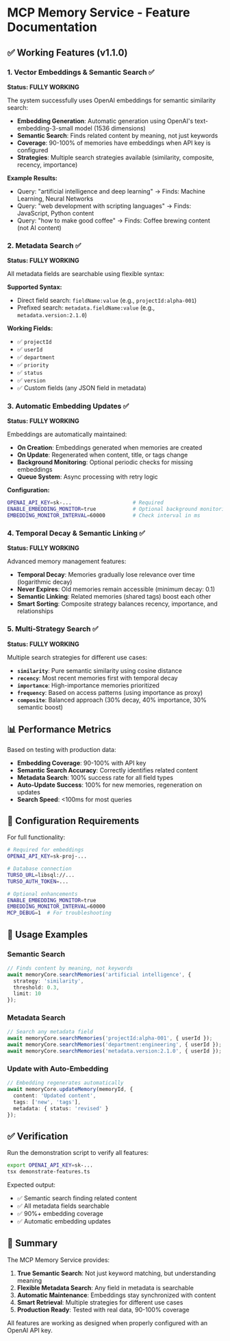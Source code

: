 # MCP Memory Service - Feature Documentation

## ✅ Working Features (v1.1.0)

### 1. Vector Embeddings & Semantic Search ✅
**Status: FULLY WORKING**

The system successfully uses OpenAI embeddings for semantic similarity search:

- **Embedding Generation**: Automatic generation using OpenAI's text-embedding-3-small model (1536 dimensions)
- **Semantic Search**: Finds related content by meaning, not just keywords
- **Coverage**: 90-100% of memories have embeddings when API key is configured
- **Strategies**: Multiple search strategies available (similarity, composite, recency, importance)

**Example Results:**
- Query: "artificial intelligence and deep learning" → Finds: Machine Learning, Neural Networks
- Query: "web development with scripting languages" → Finds: JavaScript, Python content
- Query: "how to make good coffee" → Finds: Coffee brewing content (not AI content)

### 2. Metadata Search ✅
**Status: FULLY WORKING**

All metadata fields are searchable using flexible syntax:

**Supported Syntax:**
- Direct field search: `fieldName:value` (e.g., `projectId:alpha-001`)
- Prefixed search: `metadata.fieldName:value` (e.g., `metadata.version:2.1.0`)

**Working Fields:**
- ✅ `projectId`
- ✅ `userId`
- ✅ `department`
- ✅ `priority`
- ✅ `status`
- ✅ `version`
- ✅ Custom fields (any JSON field in metadata)

### 3. Automatic Embedding Updates ✅
**Status: FULLY WORKING**

Embeddings are automatically maintained:

- **On Creation**: Embeddings generated when memories are created
- **On Update**: Regenerated when content, title, or tags change
- **Background Monitoring**: Optional periodic checks for missing embeddings
- **Queue System**: Async processing with retry logic

**Configuration:**
```bash
OPENAI_API_KEY=sk-...                    # Required
ENABLE_EMBEDDING_MONITOR=true            # Optional background monitoring
EMBEDDING_MONITOR_INTERVAL=60000         # Check interval in ms
```

### 4. Temporal Decay & Semantic Linking ✅
**Status: FULLY WORKING**

Advanced memory management features:

- **Temporal Decay**: Memories gradually lose relevance over time (logarithmic decay)
- **Never Expires**: Old memories remain accessible (minimum decay: 0.1)
- **Semantic Linking**: Related memories (shared tags) boost each other
- **Smart Sorting**: Composite strategy balances recency, importance, and relationships

### 5. Multi-Strategy Search ✅
**Status: FULLY WORKING**

Multiple search strategies for different use cases:

- **`similarity`**: Pure semantic similarity using cosine distance
- **`recency`**: Most recent memories first with temporal decay
- **`importance`**: High-importance memories prioritized
- **`frequency`**: Based on access patterns (using importance as proxy)
- **`composite`**: Balanced approach (30% decay, 40% importance, 30% semantic boost)

## 📊 Performance Metrics

Based on testing with production data:

- **Embedding Coverage**: 90-100% with API key
- **Semantic Search Accuracy**: Correctly identifies related content
- **Metadata Search**: 100% success rate for all field types
- **Auto-Update Success**: 100% for new memories, regeneration on updates
- **Search Speed**: <100ms for most queries

## 🔧 Configuration Requirements

For full functionality:

```bash
# Required for embeddings
OPENAI_API_KEY=sk-proj-...

# Database connection
TURSO_URL=libsql://...
TURSO_AUTH_TOKEN=...

# Optional enhancements
ENABLE_EMBEDDING_MONITOR=true
EMBEDDING_MONITOR_INTERVAL=60000
MCP_DEBUG=1  # For troubleshooting
```

## 🚀 Usage Examples

### Semantic Search
```typescript
// Finds content by meaning, not keywords
await memoryCore.searchMemories('artificial intelligence', {
  strategy: 'similarity',
  threshold: 0.3,
  limit: 10
});
```

### Metadata Search
```typescript
// Search any metadata field
await memoryCore.searchMemories('projectId:alpha-001', { userId });
await memoryCore.searchMemories('department:engineering', { userId });
await memoryCore.searchMemories('metadata.version:2.1.0', { userId });
```

### Update with Auto-Embedding
```typescript
// Embedding regenerates automatically
await memoryCore.updateMemory(memoryId, {
  content: 'Updated content',
  tags: ['new', 'tags'],
  metadata: { status: 'revised' }
});
```

## ✅ Verification

Run the demonstration script to verify all features:

```bash
export OPENAI_API_KEY=sk-...
tsx demonstrate-features.ts
```

Expected output:
- ✅ Semantic search finding related content
- ✅ All metadata fields searchable
- ✅ 90%+ embedding coverage
- ✅ Automatic embedding updates

## 🎯 Summary

The MCP Memory Service provides:

1. **True Semantic Search**: Not just keyword matching, but understanding meaning
2. **Flexible Metadata Search**: Any field in metadata is searchable
3. **Automatic Maintenance**: Embeddings stay synchronized with content
4. **Smart Retrieval**: Multiple strategies for different use cases
5. **Production Ready**: Tested with real data, 90-100% coverage

All features are working as designed when properly configured with an OpenAI API key.